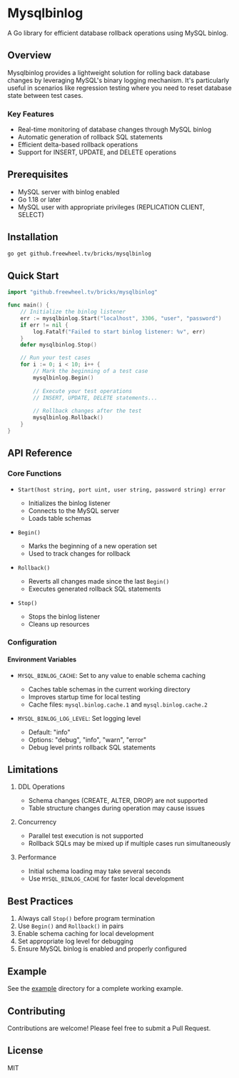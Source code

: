# Mysqlbinlog

A Go library for efficient database rollback operations using MySQL binlog.

## Overview

Mysqlbinlog provides a lightweight solution for rolling back database changes by leveraging MySQL's binary logging mechanism. It's particularly useful in scenarios like regression testing where you need to reset database state between test cases.

### Key Features

- Real-time monitoring of database changes through MySQL binlog
- Automatic generation of rollback SQL statements
- Efficient delta-based rollback operations
- Support for INSERT, UPDATE, and DELETE operations

## Prerequisites

- MySQL server with binlog enabled
- Go 1.18 or later
- MySQL user with appropriate privileges (REPLICATION CLIENT, SELECT)

## Installation

```bash
go get github.freewheel.tv/bricks/mysqlbinlog
```

## Quick Start

```go
import "github.freewheel.tv/bricks/mysqlbinlog"

func main() {
    // Initialize the binlog listener
    err := mysqlbinlog.Start("localhost", 3306, "user", "password")
    if err != nil {
        log.Fatalf("Failed to start binlog listener: %v", err)
    }
    defer mysqlbinlog.Stop()

    // Run your test cases
    for i := 0; i < 10; i++ {
        // Mark the beginning of a test case
        mysqlbinlog.Begin()
        
        // Execute your test operations
        // INSERT, UPDATE, DELETE statements...
        
        // Rollback changes after the test
        mysqlbinlog.Rollback()
    }
}
```

## API Reference

### Core Functions

- `Start(host string, port uint, user string, password string) error`
  - Initializes the binlog listener
  - Connects to the MySQL server
  - Loads table schemas

- `Begin()`
  - Marks the beginning of a new operation set
  - Used to track changes for rollback

- `Rollback()`
  - Reverts all changes made since the last `Begin()`
  - Executes generated rollback SQL statements

- `Stop()`
  - Stops the binlog listener
  - Cleans up resources

### Configuration

#### Environment Variables

- `MYSQL_BINLOG_CACHE`: Set to any value to enable schema caching
  - Caches table schemas in the current working directory
  - Improves startup time for local testing
  - Cache files: `mysql.binlog.cache.1` and `mysql.binlog.cache.2`

- `MYSQL_BINLOG_LOG_LEVEL`: Set logging level
  - Default: "info"
  - Options: "debug", "info", "warn", "error"
  - Debug level prints rollback SQL statements

## Limitations

1. DDL Operations
   - Schema changes (CREATE, ALTER, DROP) are not supported
   - Table structure changes during operation may cause issues

2. Concurrency
   - Parallel test execution is not supported
   - Rollback SQLs may be mixed up if multiple cases run simultaneously

3. Performance
   - Initial schema loading may take several seconds
   - Use `MYSQL_BINLOG_CACHE` for faster local development

## Best Practices

1. Always call `Stop()` before program termination
2. Use `Begin()` and `Rollback()` in pairs
3. Enable schema caching for local development
4. Set appropriate log level for debugging
5. Ensure MySQL binlog is enabled and properly configured

## Example

See the [example](./example/main.go) directory for a complete working example.

## Contributing

Contributions are welcome! Please feel free to submit a Pull Request.

## License

MIT
